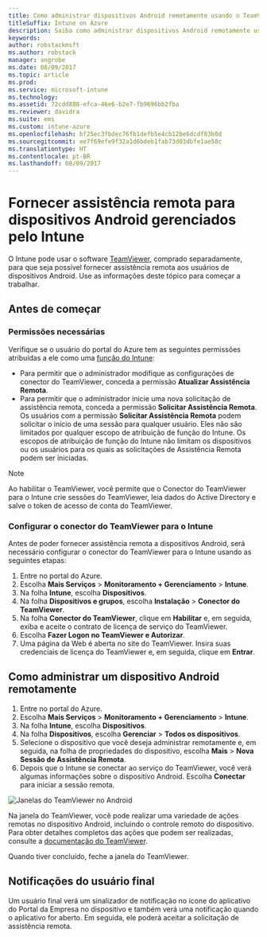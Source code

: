 ```yaml
---
title: Como administrar dispositivos Android remotamente usando o TeamViewer
titleSuffix: Intune on Azure
description: Saiba como administrar dispositivos Android remotamente usando o TeamViewer.
keywords: 
author: robstackmsft
ms.author: robstack
manager: angrobe
ms.date: 08/09/2017
ms.topic: article
ms.prod: 
ms.service: microsoft-intune
ms.technology: 
ms.assetid: 72cdd888-efca-46e6-b2e7-fb9696bb2fba
ms.reviewer: davidra
ms.suite: ems
ms.custom: intune-azure
ms.openlocfilehash: bf25ec3fbdec76fb1defb5e4cb12be6dcdf03b0d
ms.sourcegitcommit: ee7f69efe9f32a1d6bdeb1fab73d03dbfe1ae58c
ms.translationtype: HT
ms.contentlocale: pt-BR
ms.lasthandoff: 08/09/2017
---
```

# <a name="provide-remote-assistance-for-intune-managed-android-devices"></a>Fornecer assistência remota para dispositivos Android gerenciados pelo Intune

O Intune pode usar o software [TeamViewer](https://www.teamviewer.com), comprado separadamente, para que seja possível fornecer assistência remota aos usuários de dispositivos Android. Use as informações deste tópico para começar a trabalhar.

## <a name="before-you-start"></a>Antes de começar

### <a name="required-permissions"></a>Permissões necessárias

Verifique se o usuário do portal do Azure tem as seguintes permissões atribuídas a ele como uma [função do Intune](https://docs.microsoft.com/intune-azure/access-control/role-based-access-control):
- Para permitir que o administrador modifique as configurações de conector do TeamViewer, conceda a permissão **Atualizar Assistência Remota**.
- Para permitir que o administrador inicie uma nova solicitação de assistência remota, conceda a permissão **Solicitar Assistência Remota**. Os usuários com a permissão **Solicitar Assistência Remota** podem solicitar o início de uma sessão para qualquer usuário. Eles não são limitados por qualquer escopo de atribuição de função do Intune. Os escopos de atribuição de função do Intune não limitam os dispositivos ou os usuários para os quais as solicitações de Assistência Remota podem ser iniciadas.

>[!NOTE]
>Ao habilitar o TeamViewer, você permite que o Conector do TeamViewer para o Intune crie sessões do TeamViewer, leia dados do Active Directory e salve o token de acesso de conta do TeamViewer.

### <a name="configure-the-intune-teamviewer-connector"></a>Configurar o conector do TeamViewer para o Intune

Antes de poder fornecer assistência remota a dispositivos Android, será necessário configurar o conector do TeamViewer para o Intune usando as seguintes etapas:


1. Entre no portal do Azure.
2. Escolha **Mais Serviços** > **Monitoramento + Gerenciamento** > **Intune**.
3. Na folha **Intune**, escolha **Dispositivos**.
4. Na folha **Dispositivos e grupos**, escolha **Instalação** > **Conector do TeamViewer**.
5. Na folha **Conector do TeamViewer**, clique em **Habilitar** e, em seguida, exiba e aceite o contrato de licença de serviço do TeamViewer.
6. Escolha **Fazer Logon no TeamViewer e Autorizar**.
7. Uma página da Web é aberta no site do TeamViewer. Insira suas credenciais de licença do TeamViewer e, em seguida, clique em **Entrar**.


## <a name="how-to-remotely-administer-an-android-device"></a>Como administrar um dispositivo Android remotamente

1. Entre no portal do Azure.
2. Escolha **Mais Serviços** > **Monitoramento + Gerenciamento** > **Intune**.
3. Na folha **Intune**, escolha **Dispositivos**.
4. Na folha **Dispositivos**, escolha **Gerenciar** > **Todos os dispositivos**.
5. Selecione o dispositivo que você deseja administrar remotamente e, em seguida, na folha de propriedades do dispositivo, escolha **Mais** > **Nova Sessão de Assistência Remota**.
6. Depois que o Intune se conectar ao serviço do TeamViewer, você verá algumas informações sobre o dispositivo Android. Escolha **Conectar** para iniciar a sessão remota.

![Janelas do TeamViewer no Android](./media/android-teamviewer.png)

Na janela do TeamViewer, você pode realizar uma variedade de ações remotas no dispositivo Android, incluindo o controle remoto do dispositivo. Para obter detalhes completos das ações que podem ser realizadas, consulte a [documentação do TeamViewer](https://www.teamviewer.com/support/documents/).

Quando tiver concluído, feche a janela do TeamViewer.

## <a name="end-user-notifications"></a>Notificações do usuário final

Um usuário final verá um sinalizador de notificação no ícone do aplicativo do Portal da Empresa no dispositivo e também verá uma notificação quando o aplicativo for aberto. Em seguida, ele poderá aceitar a solicitação de assistência remota.

